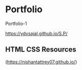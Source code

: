 # Portfolio
Portfolio-1

https://ydvsajal.github.io/S.P/

## HTML CSS Resources
(https://nishantattrey07.github.io/)
